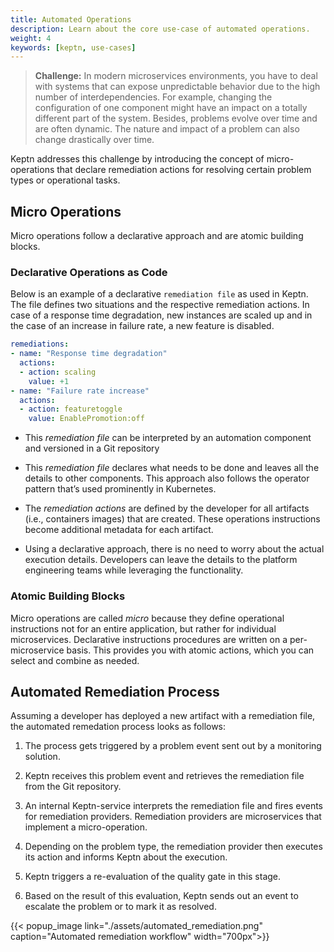 ```yaml
---
title: Automated Operations
description: Learn about the core use-case of automated operations.
weight: 4
keywords: [keptn, use-cases]
---
```


> **Challenge:** In modern microservices environments, you have to deal with systems that can expose unpredictable behavior due to the high number of interdependencies. For example, changing the configuration of one component might have an impact on a totally different part of the system. Besides, problems evolve over time and are often dynamic. The nature and impact of a problem can also change drastically over time.

Keptn addresses this challenge by introducing the concept of micro-operations that declare remediation actions for resolving certain problem types or operational tasks.

## Micro Operations

Micro operations follow a declarative approach and are atomic building blocks.

### Declarative Operations as Code

Below is an example of a declarative `remediation file` as used in Keptn. The file defines two situations and the respective remediation actions. In case of a response time degradation, new instances are scaled up and in the case of an increase in failure rate, a new feature is disabled.

```yaml
remediations:
- name: "Response time degradation"
  actions:
  - action: scaling
    value: +1
- name: "Failure rate increase"
  actions:
  - action: featuretoggle
    value: EnablePromotion:off
```

* This *remediation file* can be interpreted by an automation component and versioned in a Git repository

* This *remediation file* declares what needs to be done and leaves all the details to other components. This approach also follows the operator pattern that’s used prominently in Kubernetes.

* The *remediation actions* are defined by the developer for all artifacts (i.e., containers images) that are created. These operations instructions become additional metadata for each artifact.

* Using a declarative approach, there is no need to worry about the actual execution details. Developers can leave the details to the platform engineering teams while leveraging the functionality.

### Atomic Building Blocks

Micro operations are called *micro* because they define operational instructions not for an entire application, but rather for individual microservices. Declarative instructions procedures are written on a per-microservice basis. This provides you with atomic actions, which you can select and combine as needed.

## Automated Remediation Process

Assuming a developer has deployed a new artifact with a remediation file, the automated remedation process looks as follows:

1. The process gets triggered by a problem event sent out by a monitoring solution.

1. Keptn receives this problem event and retrieves the remediation file from the Git repository.

1. An internal Keptn-service interprets the remediation file and fires events for remediation providers. Remediation providers are microservices that implement a micro-operation. 

1. Depending on the problem type, the remediation provider then executes its action and informs Keptn about the execution. 

1. Keptn triggers a re-evaluation of the quality gate in this stage. 

1. Based on the result of this evaluation, Keptn sends out an event to escalate the problem or to mark it as resolved.

  {{< popup_image
  link="./assets/automated_remediation.png"
  caption="Automated remediation workflow"
  width="700px">}}
